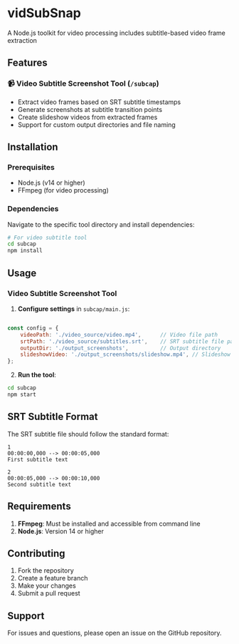 # vidSubSnap

A Node.js toolkit for video processing includes subtitle-based video frame extraction

## Features

### 📹 Video Subtitle Screenshot Tool (`/subcap`)
- Extract video frames based on SRT subtitle timestamps
- Generate screenshots at subtitle transition points
- Create slideshow videos from extracted frames
- Support for custom output directories and file naming


## Installation

### Prerequisites
- Node.js (v14 or higher)
- FFmpeg (for video processing)

### Dependencies
Navigate to the specific tool directory and install dependencies:

```bash
# For video subtitle tool
cd subcap
npm install

```

## Usage

### Video Subtitle Screenshot Tool

1. **Configure settings** in `subcap/main.js`:
```javascript

const config = {
    videoPath: './video_source/video.mp4',      // Video file path
    srtPath: './video_source/subtitles.srt',    // SRT subtitle file path
    outputDir: './output_screenshots',          // Output directory
    slideshowVideo: './output_screenshots/slideshow.mp4', // Slideshow output
};

```

2. **Run the tool**:
```bash
cd subcap
npm start
```

## SRT Subtitle Format

The SRT subtitle file should follow the standard format:

```
1
00:00:00,000 --> 00:00:05,000
First subtitle text

2
00:00:05,000 --> 00:00:10,000
Second subtitle text
```


## Requirements

1. **FFmpeg**: Must be installed and accessible from command line
2. **Node.js**: Version 14 or higher



## Contributing

1. Fork the repository
2. Create a feature branch
3. Make your changes
4. Submit a pull request

## Support

For issues and questions, please open an issue on the GitHub repository.